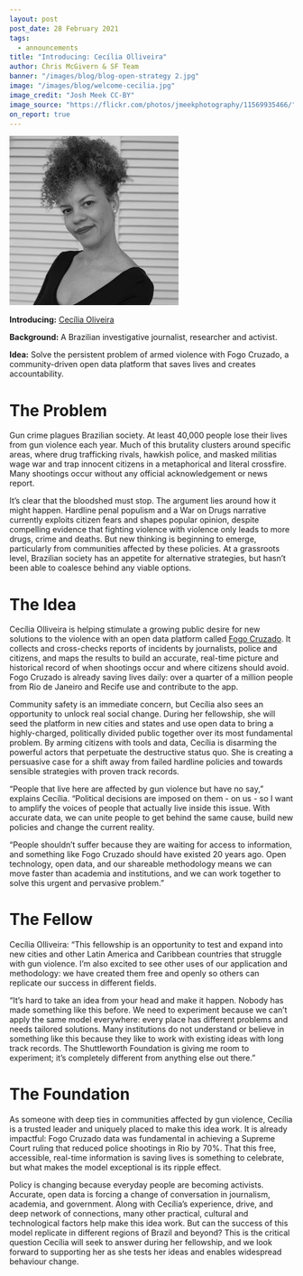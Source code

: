 ```yaml
---
layout: post
post_date: 28 February 2021
tags:
  - announcements
title: "Introducing: Cecília Olliveira"
author: Chris McGivern & SF Team
banner: "/images/blog/blog-open-strategy 2.jpg"
image: "/images/blog/welcome-cecilia.jpg"
image_credit: "Josh Meek CC-BY"
image_source: "https://flickr.com/photos/jmeekphotography/11569935466/"
on_report: true
---
```



<div id="post_img_left" class="img-credit">
        <img src="/images/fellows/cecilia-oliveira.jpg" alt="Cecilia Oliveira">
      </div>

__Introducing:__ [Cecília Oliveira](https://shuttleworthfoundation.org/fellows/cecilia-oliveira/)


__Background:__  A Brazilian investigative journalist, researcher and activist.


__Idea:__ Solve the persistent problem of armed violence with Fogo Cruzado, a community-driven open data platform that saves lives and creates accountability.



# The Problem

Gun crime plagues Brazilian society. At least 40,000 people lose their lives from gun violence each year. Much of this brutality clusters around specific areas, where drug trafficking rivals, hawkish police, and masked militias wage war and trap innocent citizens in a metaphorical and literal crossfire. Many shootings occur without any official acknowledgement or news report.


It’s clear that the bloodshed must stop. The argument lies around how it might happen. Hardline penal populism and a War on Drugs narrative currently exploits citizen fears and shapes popular opinion, despite compelling evidence that fighting violence with violence only leads to more drugs, crime and deaths. But new thinking is beginning to emerge, particularly from communities affected by these policies. At a grassroots level, Brazilian society has an appetite for alternative strategies, but hasn’t been able to coalesce behind any viable options. 

# The Idea

Cecília Olliveira is helping stimulate a growing public desire for new solutions to the violence with an open data platform called [Fogo Cruzado](https://api.fogocruzado.org.br/). It collects and cross-checks reports of incidents by journalists, police and citizens, and maps the results to build an accurate, real-time picture and historical record of when shootings occur and where citizens should avoid. Fogo Cruzado is already saving lives daily: over a quarter of a million people from Rio de Janeiro and Recife use and contribute to the app. 

Community safety is an immediate concern, but Cecília also sees an opportunity to unlock real social change. During her fellowship, she will seed the platform in new cities and states and use open data to bring a highly-charged, politically divided public together over its most fundamental problem. By arming citizens with tools and data, Cecília is disarming the powerful actors that perpetuate the destructive status quo. She is creating a persuasive case for a shift away from failed hardline policies and towards sensible strategies with proven track records. 

“People that live here are affected by gun violence but have no say,” explains Cecília. “Political decisions are imposed on them - on us - so I want to amplify the voices of people that actually live inside this issue. With accurate data, we can unite people to get behind the same cause, build new policies and change the current reality. 

“People shouldn’t suffer because they are waiting for access to information, and something like Fogo Cruzado should have existed 20 years ago. Open technology, open data, and our shareable methodology means we can move faster than academia and institutions, and we can work together to solve this urgent and pervasive problem.”

# The Fellow

Cecília Olliveira: “This fellowship is an opportunity to test and expand into new cities and other Latin America and Caribbean countries that struggle with gun violence. I’m also excited to see other uses of our application and methodology: we have created them free and openly so others can replicate our success in different fields.

“It’s hard to take an idea from your head and make it happen. Nobody has made something like this before. We need to experiment because we can’t apply the same model everywhere: every place has different problems and needs tailored solutions. Many institutions do not understand or believe in something like this because they like to work with existing ideas with long track records. The Shuttleworth Foundation is giving me room to experiment; it’s completely different from anything else out there.”


# The Foundation

As someone with deep ties in communities affected by gun violence, Cecília is a trusted leader and uniquely placed to make this idea work. It is already impactful: Fogo Cruzado data was fundamental in achieving a Supreme Court ruling that reduced police shootings in Rio by 70%. That this free, accessible, real-time information is saving lives is something to celebrate, but what makes the model exceptional is its ripple effect. 

Policy is changing because everyday people are becoming activists. Accurate, open data is forcing a change of conversation in journalism, academia, and government. Along with Cecília’s experience, drive, and deep network of connections, many other practical, cultural and technological factors help make this idea work. But can the success of this model replicate in different regions of Brazil and beyond? This is the critical question Cecília will seek to answer during her fellowship, and we look forward to supporting her as she tests her ideas and enables widespread behaviour change.

